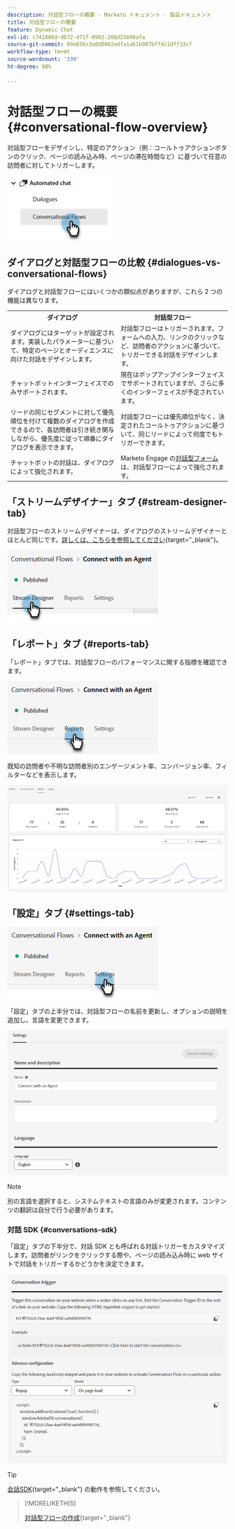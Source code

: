 ```yaml
---
description: 対話型フローの概要 - Marketo ドキュメント - 製品ドキュメント
title: 対話型フローの概要
feature: Dynamic Chat
exl-id: c741886d-d672-471f-8902-208d25898afa
source-git-commit: 09a656c3a0d0002edfa1a61b987bff4c1dff33cf
workflow-type: tm+mt
source-wordcount: '339'
ht-degree: 98%

---
```


# 対話型フローの概要 {#conversational-flow-overview}

対話型フローをデザインし、特定のアクション（例：コールトゥアクションボタンのクリック、ページの読み込み時、ページの滞在時間など）に基づいて任意の訪問者に対してトリガーします。

![](assets/conversational-flow-overview-1.png)

## ダイアログと対話型フローの比較 {#dialogues-vs-conversational-flows}

ダイアログと対話型フローにはいくつかの類似点がありますが、これら 2 つの機能は異なります。

<table>
 <tbody>
  <tr>
   <th style="width:50%">ダイアログ</th>
   <th style="width:50%">対話型フロー</th>
  </tr>
  <tr>
   <td>ダイアログにはターゲットが設定されます。実装したパラメーターに基づいて、特定のページとオーディエンスに向けた対話をデザインします。</td>
   <td>対話型フローはトリガーされます。フォームへの入力、リンクのクリックなど、訪問者のアクションに基づいて、トリガーできる対話をデザインします。</td>
  </tr>
   <tr>
   <td>チャットボットインターフェイスでのみサポートされます。</td>
   <td>現在はポップアップインターフェイスでサポートされていますが、さらに多くのインターフェイスが予定されています。</td>
  </tr>
  </tr>
   <tr>
   <td>リードの同じセグメントに対して優先順位を付けて複数のダイアログを作成できるので、各訪問者は引き続き関与しながら、優先度に従って順番にダイアログを表示できます。</td>
   <td>対話型フローには優先順位がなく、決定されたコールトゥアクションに基づいて、同じリードによって何度でもトリガーできます。</td>
  </tr>
  <tr>
   <td>チャットボットの対話は、ダイアログによって強化されます。</td>
   <td>Marketo Engage の<a href="/help/marketo/product-docs/demand-generation/dynamic-chat/automated-chat/conversational-flow-settings-for-marketo-engage-forms.md" target="_blank">対話型フォーム</a>は、対話型フローによって強化されます。</td>
  </tr>
 </tbody>
</table>

## 「ストリームデザイナー」タブ {#stream-designer-tab}

対話型フローのストリームデザイナーは、ダイアログのストリームデザイナーとほとんど同じです。[詳しくは、こちらを参照してください](/help/marketo/product-docs/demand-generation/dynamic-chat/automated-chat/stream-designer.md){target="_blank"}。

![](assets/conversational-flow-overview-2.png)

## 「レポート」タブ {#reports-tab}

「レポート」タブでは、対話型フローのパフォーマンスに関する指標を確認できます。

![](assets/conversational-flow-overview-3.png)

既知の訪問者や不明な訪問者別のエンゲージメント率、コンバージョン率、フィルターなどを表示します。

![](assets/conversational-flow-overview-4.png)

## 「設定」タブ {#settings-tab}

![](assets/conversational-flow-overview-5.png)

「設定」タブの上半分では、対話型フローの名前を更新し、オプションの説明を追加し、言語を変更できます。

![](assets/conversational-flow-overview-6.png)

>[!NOTE]
>
>別の言語を選択すると、システムテキストの言語のみが変更されます。コンテンツの翻訳は自分で行う必要があります。

### 対話 SDK {#conversations-sdk}

「設定」タブの下半分で、対話 SDK とも呼ばれる対話トリガーをカスタマイズします。訪問者がリンクをクリックする際や、ページの読み込み時に web サイトで対話をトリガーするかどうかを決定できます。

![](assets/conversational-flow-overview-7.png)

>[!TIP]
>
>[&#x200B; 会話SDK](https://experienceleague.adobe.com/tools/marketo-dynamic-chatbot/conversations-sdk/?lang=ja){target="_blank"} の動作を参照してください。

>[!MORELIKETHIS]
>
>[対話型フローの作成](/help/marketo/product-docs/demand-generation/dynamic-chat/automated-chat/create-a-conversational-flow.md){target="_blank"}
